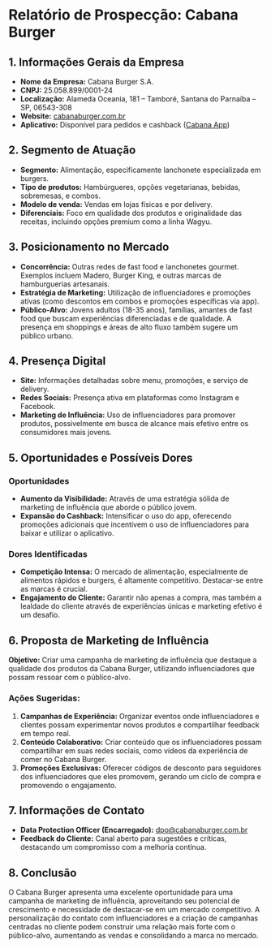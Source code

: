 # Relatório de Prospecção: Cabana Burger

## 1. Informações Gerais da Empresa

- **Nome da Empresa:** Cabana Burger S.A.
- **CNPJ:** 25.058.899/0001-24
- **Localização:** Alameda Oceania, 181 – Tamboré, Santana do Parnaíba – SP, 06543-308
- **Website:** [cabanaburger.com.br](https://www.cabanaburger.com.br)
- **Aplicativo:** Disponível para pedidos e cashback ([Cabana App](https://cabanaburger.com.br/#)) 

## 2. Segmento de Atuação

- **Segmento:** Alimentação, especificamente lanchonete especializada em burgers.
- **Tipo de produtos:** Hambúrgueres, opções vegetarianas, bebidas, sobremesas, e combos.
- **Modelo de venda:** Vendas em lojas físicas e por delivery.
- **Diferenciais:** Foco em qualidade dos produtos e originalidade das receitas, incluindo opções premium como a linha Wagyu. 

## 3. Posicionamento no Mercado

- **Concorrência:** Outras redes de fast food e lanchonetes gourmet. Exemplos incluem Madero, Burger King, e outras marcas de hamburguerias artesanais.
- **Estratégia de Marketing:** Utilização de influenciadores e promoções ativas (como descontos em combos e promoções específicas via app).
- **Público-Alvo:** Jovens adultos (18-35 anos), famílias, amantes de fast food que buscam experiências diferenciadas e de qualidade. A presença em shoppings e áreas de alto fluxo também sugere um público urbano.

## 4. Presença Digital

- **Site:** Informações detalhadas sobre menu, promoções, e serviço de delivery.
- **Redes Sociais:** Presença ativa em plataformas como Instagram e Facebook.
- **Marketing de Influência:** Uso de influenciadores para promover produtos, possivelmente em busca de alcance mais efetivo entre os consumidores mais jovens.

## 5. Oportunidades e Possíveis Dores

### Oportunidades
- **Aumento da Visibilidade:** Através de uma estratégia sólida de marketing de influência que aborde o público jovem.
- **Expansão do Cashback:** Intensificar o uso do app, oferecendo promoções adicionais que incentivem o uso de influenciadores para baixar e utilizar o aplicativo.

### Dores Identificadas
- **Competição Intensa:** O mercado de alimentação, especialmente de alimentos rápidos e burgers, é altamente competitivo. Destacar-se entre as marcas é crucial.
- **Engajamento do Cliente:** Garantir não apenas a compra, mas também a lealdade do cliente através de experiências únicas e marketing efetivo é um desafio.

## 6. Proposta de Marketing de Influência

**Objetivo:** Criar uma campanha de marketing de influência que destaque a qualidade dos produtos da Cabana Burger, utilizando influenciadores que possam ressoar com o público-alvo.

### Ações Sugeridas:
1. **Campanhas de Experiência:** Organizar eventos onde influenciadores e clientes possam experimentar novos produtos e compartilhar feedback em tempo real.
2. **Conteúdo Colaborativo:** Criar conteúdo que os influenciadores possam compartilhar em suas redes sociais, como vídeos da experiência de comer no Cabana Burger.
3. **Promoções Exclusivas:** Oferecer códigos de desconto para seguidores dos influenciadores que eles promovem, gerando um ciclo de compra e promovendo o engajamento.

## 7. Informações de Contato

- **Data Protection Officer (Encarregado):** dpo@cabanaburger.com.br
- **Feedback do Cliente:** Canal aberto para sugestões e críticas, destacando um compromisso com a melhoria contínua.

## 8. Conclusão

O Cabana Burger apresenta uma excelente oportunidade para uma campanha de marketing de influência, aproveitando seu potencial de crescimento e necessidade de destacar-se em um mercado competitivo. A personalização do contato com influenciadores e a criação de campanhas centradas no cliente podem construir uma relação mais forte com o público-alvo, aumentando as vendas e consolidando a marca no mercado.